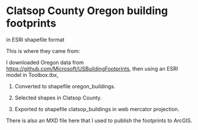 # Clatsop County Oregon building footprints

in ESRI shapefile format

This is where they came from:

I downloaded Oregon data from https://github.com/Microsoft/USBuildingFootprints, 
then using an ESRI model in Toolbox.tbx,

1. Converted to shapefile oregon_buildings.

2. Selected shapes in Clatsop County.

3. Exported to shapefile clatsop_buildings in web mercator projection.

There is also an MXD file here that I used to publish the footprints to ArcGIS.
